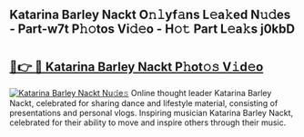 ## Katarina Barley Nackt O𝚗𝚕yf𝚊ns L𝚎a𝚔ed N𝚞𝚍es - Part-w7t P𝚑𝚘tos Vi𝚍𝚎o - H𝚘𝚝 Part L𝚎a𝚔s j0kbD

# <h2><a href="http://kf0j8q.oniu.top/?m=Katarina+Barley+Nackt">🔗👉 🔴 Katarina Barley Nackt P𝚑ot𝚘𝚜 V𝚒d𝚎o</a></h2>

[![Katarina Barley Nackt Nu𝚍e𝚜](https://i.imgur.com/0qMVB7G.gif)](http://kf0j8q.oniu.top/?m=Katarina+Barley+Nackt)
Online thought leader Katarina Barley Nackt, celebrated for sharing dance and lifestyle material, consisting of presentations and personal vlogs. Inspiring musician Katarina Barley Nackt, celebrated for their ability to move and inspire others through their music.  
